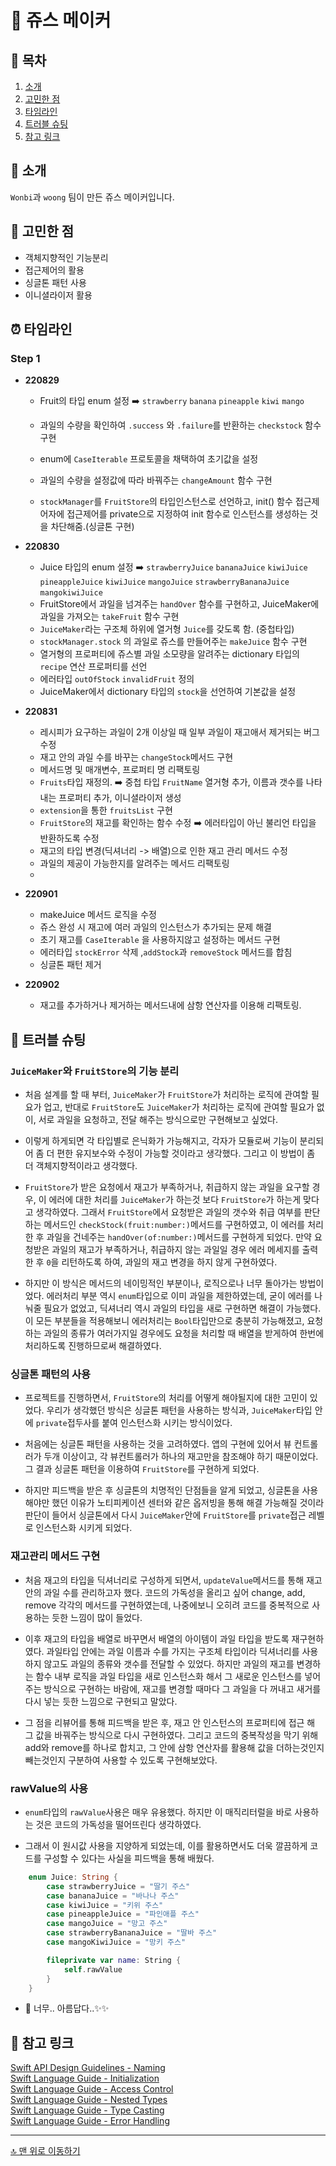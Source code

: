 
# 🍹 쥬스 메이커

## 📖 목차
1. [소개](#-소개)
2. [고민한 점](#-고민한-점)
3. [타임라인](#-타임라인)
4. [트러블 슈팅](#-트러블-슈팅)
6. [참고 링크](#-참고-링크)

## 🌱 소개

`Wonbi`과 `woong` 팀이 만든 쥬스 메이커입니다.
 
## 👀 고민한 점

- 객체지향적인 기능분리
- 접근제어의 활용
- 싱글톤 패턴 사용
- 이니셜라이저 활용


## ⏰ 타임라인

### Step 1

- **220829**
    - Fruit의 타입 enum 설정 ➡️ `strawberry` `banana` `pineapple` `kiwi` `mango`

    - 과일의 수량을 확인하여 `.success` 와  `.failure`를 반환하는 `checkstock` 함수 구현
    - enum에 `CaseIterable` 프로토콜을 채택하여 초기값을 설정
    - 과일의 수량을 설정값에 따라 바꿔주는 `changeAmount` 함수 구현
    - `stockManager`를 `FruitStore`의 타입인스턴스로 선언하고, init() 함수 접근제어자에 접근제어를 private으로 지정하여 init 함수로 인스턴스를 생성하는 것을 차단해줌.(싱글톤 구현)

- **220830**
    - Juice 타입의 enum 설정 ➡️ `strawberryJuice` `bananaJuice` `kiwiJuice` `pineappleJuice` `kiwiJuice` `mangoJuice` `strawberryBananaJuice` `mangokiwiJuice`
    - FruitStore에서 과일을 넘겨주는 `handOver` 함수를 구현하고, JuiceMaker에 과일을 가져오는 `takeFruit` 함수 구현
    - `JuiceMaker`라는 구조체 하위에 열거형 `Juice`를 갖도록 함. (중첩타입)
    - `stockManager.stock` 의 과일로 쥬스를 만들어주는 `makeJuice` 함수 구현
    -  열거형의 프로퍼티에 쥬스별 과일 소모량을 알려주는 dictionary 타입의 `recipe`  연산 프로퍼티를 선언
    -  에러타입 `outOfStock` `invalidFruit` 정의
    -  JuiceMaker에서 dictionary 타입의 `stock`을 선언하여 기본값을 설정

- **220831**
    - 레시피가 요구하는 과일이 2개 이상일 때 일부 과일이 재고애서 제거되는 버그 수정
    - 재고 안의 과일 수를 바꾸는 `changeStock`메서드 구현
    - 메서드명 및 매개변수, 프로퍼티 명 리팩토링
    - `Fruits`타입 재정의. ➡️ 중첩 타입 `FruitName` 열거형 추가, 이름과 갯수를 나타내는 프로퍼티 추가, 이니셜라이저 생성
    - `extension`을 통한 `fruitsList` 구현
    - `FruitStore`의 재고를 확인하는 함수 수정 ➡️ 에러타입이 아닌 불리언 타입을 반환하도록 수정
    - 재고의 타입 변경(딕셔너리 -> 배열)으로 인한 재고 관리 메서드 수정
    - 과일의 제공이 가능한지를 알려주는 메서드 리팩토링
    - 


- **220901**
    - makeJuice 메서드 로직을 수정
    - 쥬스 완성 시 재고에 여러 과일의 인스턴스가 추가되는 문제 해결
    - 초기 재고를 `CaseIterable` 을 사용하지않고 설정하는 메서드 구현
    - 에러타입 `stockError` 삭제 ,`addStock`과 `removeStock` 메서드를 합침
    - 싱글톤 패턴 제거

- **220902**
    - 재고를 추가하거나 제거하는 메서드내에 삼항 연산자를 이용해 리팩토링.

## 🚀 트러블 슈팅

### `JuiceMaker`와 `FruitStore`의 기능 분리
- 처음 설계를 할 때 부터, `JuiceMaker`가 `FruitStore`가 처리하는 로직에 관여할 필요가 업고, 반대로 `FruitStore`도 `JuiceMaker`가 처리하는 로직에 관여할 필요가 없이, 서로 과일을 요청하고, 전달 해주는 방식으로만 구현해보고 싶었다.

- 이렇게 하게되면 각 타입별로 은닉화가 가능해지고, 각자가 모듈로써 기능이 분리되어 좀 더 편한 유지보수와 수정이 가능할 것이라고 생각했다. 그리고 이 방법이 좀 더 객체지향적이라고 생각했다.

- `FruitStore`가 받은 요청에서 재고가 부족하거나, 취급하지 않는 과일을 요구할 경우, 이 에러에 대한 처리를 `JuiceMaker`가 하는것 보다 `FruitStore`가 하는게 맞다고 생각하였다. 그래서 `FruitStore`에서 요청받은 과일의 갯수와 취급 여부를 판단하는 메서드인 `checkStock(fruit:number:)`메서드를 구현하였고, 이 에러를 처리한 후 과일을 건네주는 `handOver(of:number:)`메서드를 구현하게 되었다. 만약 요청받은 과일의 재고가 부족하거나, 취급하지 않는 과일일 경우 에러 메세지를 출력한 후 `0`을 리턴하도록 하여, 과일의 재고 변경을 하지 않게 구현하였다.

- 하지만 이 방식은 메서드의 네이밍적인 부분이나, 로직으로나 너무 돌아가는 방법이었다. 에러처리 부분 역시 `enum`타입으로 이미 과일을 제한하였는데, 굳이 에러를 나눠줄 필요가 없었고, 딕셔너리 역시 과일의 타입을 새로 구현하면 해결이 가능했다. 이 모든 부분들을 적용해보니 에러처리는 `Bool`타입만으로 충분히 가능해졌고, 요청하는 과일의 종류가 여러가지일 경우에도 요청을 처리할 때 배열을 받게하여 한번에 처리하도록 진행하므로써 해결하였다.

### 싱글톤 패턴의 사용
- 프로젝트를 진행하면서, `FruitStore`의 처리를 어떻게 해야될지에 대한 고민이 있었다. 우리가 생각했던 방식은 싱글톤 패턴을 사용하는 방식과, `JuiceMaker`타입 안에 `private`접두사를 붙여 인스턴스화 시키는 방식이었다.

- 처음에는 싱글톤 패턴을 사용하는 것을 고려하였다. 앱의 구현에 있어서 뷰 컨트롤러가 두개 이상이고, 각 뷰컨트롤러가 하나의 재고만을 참조해야 하기 때문이었다. 그 결과 싱글톤 패턴을 이용하여 `FruitStore`를 구현하게 되었다.

- 하지만 피드백을 받은 후 싱글톤의 치명적인 단점들을 알게 되었고, 싱글톤을 사용해야만 했던 이유가 노티피케이션 센터와 같은 옵저빙을 통해 해결 가능해질 것이라 판단이 들어서 싱글톤에서 다시 `JuiceMaker`안에 `FruitStore`를 `private`접근 레벨로 인스턴스화 시키게 되었다. 

### 재고관리 메서드 구현
- 처음 재고의 타입을 딕셔너리로 구성하게 되면서, `updateValue`메서드를 통해 재고안의 과일 수를 관리하고자 했다. 코드의 가독성을 올리고 싶어 change, add, remove 각각의 메서드를 구현하였는데, 나중에보니 오히려 코드를 중복적으로 사용하는 듯한 느낌이 많이 들었다.

- 이후 재고의 타입을 배열로 바꾸면서 배열의 아이템이 과일 타입을 받도록 재구현하였다. 과일타입 안에는 과일 이름과 수를 가지는 구조체 타입이라 딕셔너리를 사용하지 않고도 과일의 종류와 갯수를 전달할 수 있었다. 하지만 과일의 재고를 변경하는 함수 내부 로직을 과일 타입을 새로 인스턴스화 해서 그 새로운 인스턴스를 넣어주는 방식으로 구현하는 바람에, 재고를 변경할 때마다 그 과일을 다 꺼내고 새거를 다시 넣는 듯한 느낌으로 구현되고 말았다.

- 그 점을 리뷰어를 통해 피드백을 받은 후, 재고 안 인스턴스의 프로퍼티에 접근 해 그 값을 바꿔주는 방식으로 다시 구현하였다. 그리고 코드의 중복작성을 막기 위해 add와 remove를 하나로 합치고, 그 안에 삼항 연산자를 활용해 값을 더하는것인지 빼는것인지 구분하여 사용할 수 있도록 구현해보았다.

### rawValue의 사용
- `enum`타입의 `rawValue`사용은 매우 유용했다. 하지만 이 매직리터럴을 바로 사용하는 것은 코드의 가독성을 떨어뜨린다 생각하였다.

- 그래서 이 원시값 사용을 지양하게 되었는데, 이를 활용하면서도 더욱 깔끔하게 코드를 구성할 수 있다는 사실을 피드백을 통해 배웠다.

```swift
    enum Juice: String {
        case strawberryJuice = "딸기 주스"
        case bananaJuice = "바나나 주스"
        case kiwiJuice = "키위 주스"
        case pineappleJuice = "파인애플 주스"
        case mangoJuice = "망고 주스"
        case strawberryBananaJuice = "딸바 주스"
        case mangoKiwiJuice = "망키 주스"

        fileprivate var name: String {
            self.rawValue
        }
    }
```

- 🤩 너무.. 아름답다..✨✨

## 🔗 참고 링크

[Swift API Design Guidelines - Naming](https://swift.org/documentation/api-design-guidelines/)  
[Swift Language Guide - Initialization](https://docs.swift.org/swift-book/LanguageGuide/Initialization.html)  
[Swift Language Guide - Access Control](https://docs.swift.org/swift-book/LanguageGuide/AccessControl.html)  
[Swift Language Guide - Nested Types](https://docs.swift.org/swift-book/LanguageGuide/NestedTypes.html)  
[Swift Language Guide - Type Casting](https://docs.swift.org/swift-book/LanguageGuide/TypeCasting.html)  
[Swift Language Guide - Error Handling](https://docs.swift.org/swift-book/LanguageGuide/ErrorHandling.html)  
 
---

[🔝 맨 위로 이동하기](#-쥬스-메이커)



